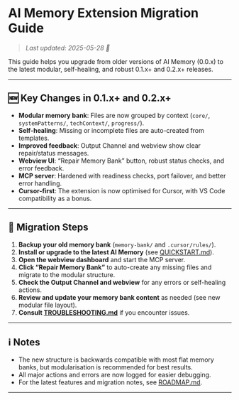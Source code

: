 # AI Memory Extension Migration Guide

> _Last updated: 2025-05-28 🐹_

This guide helps you upgrade from older versions of AI Memory (0.0.x) to the latest modular, self-healing, and robust 0.1.x+ and 0.2.x+ releases.

---

## 🆕 Key Changes in 0.1.x+ and 0.2.x+

- **Modular memory bank**: Files are now grouped by context (`core/`, `systemPatterns/`, `techContext/`, `progress/`).
- **Self-healing**: Missing or incomplete files are auto-created from templates.
- **Improved feedback**: Output Channel and webview show clear repair/status messages.
- **Webview UI**: “Repair Memory Bank” button, robust status checks, and error feedback.
- **MCP server**: Hardened with readiness checks, port failover, and better error handling.
- **Cursor-first**: The extension is now optimised for Cursor, with VS Code compatibility as a bonus.

---

## 🔄 Migration Steps

1. **Backup your old memory bank** (`memory-bank/` and `.cursor/rules/`).
2. **Install or upgrade to the latest AI Memory** (see [QUICKSTART.md](./QUICKSTART.md)).
3. **Open the webview dashboard** and start the MCP server.
4. **Click “Repair Memory Bank”** to auto-create any missing files and migrate to the modular structure.
5. **Check the Output Channel and webview** for any errors or self-healing actions.
6. **Review and update your memory bank content** as needed (see new modular file layout).
7. **Consult [TROUBLESHOOTING.md](./TROUBLESHOOTING.md)** if you encounter issues.

---

## ℹ️ Notes

- The new structure is backwards compatible with most flat memory banks, but modularisation is recommended for best results.
- All major actions and errors are now logged for easier debugging.
- For the latest features and migration notes, see [ROADMAP.md](../wip/ROADMAP.md).

---
